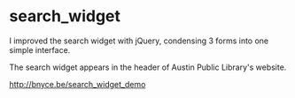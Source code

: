 search_widget
=============

I improved the search widget with jQuery, condensing 3 forms into one simple interface.

The search widget appears in the header of Austin Public Library's website. 

http://bnyce.be/search_widget_demo